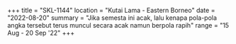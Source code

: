 +++
title = "SKL-1144"
location = "Kutai Lama - Eastern Borneo"
date = "2022-08-20"
summary = "Jika semesta ini acak, lalu kenapa pola-pola angka tersebut terus muncul secara acak namun berpola rapih"
range = "15 Aug - 20 Sep '22"
+++
